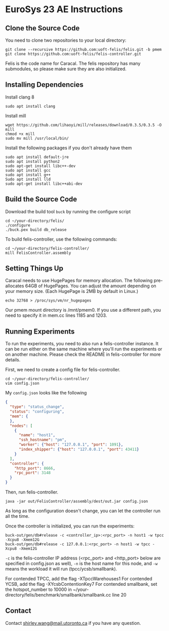 # EuroSys 23 AE Instructions


## Clone the Source Code

You need to clone two repositories to your local directory:

```
git clone --recursive https://github.com:uoft-felis/felis.git -b pmem
git clone https://github.com:uoft-felis/felis-controller.git
```

Felis is the code name for Caracal. The felis repository has many submodules, so please make sure they are also initialized.

## Installing Dependencies

Install clang 8
```
sudo apt install clang
```

Install mill
```
wget https://github.com/lihaoyi/mill/releases/download/0.3.5/0.3.5 -O mill
chmod +x mill
sudo mv mill /usr/local/bin/
```

Install the following packages if you don't already have them
```
sudo apt install default-jre
sudo apt install python2
sudo apt-get install libc++-dev
sudo apt install gcc
sudo apt install g++
Sudo apt install lld
sudo apt-get install libc++abi-dev
```

## Build the Source Code

Download the build tool `buck` by running the configure script

```
cd ~/your-directory/felis/
./configure
./buck.pex build db_release
```

To build felis-controller, use the following commands:

```
cd ~/your-directory/felis-controller/
mill FelisController.assembly
```

## Setting Things Up
Caracal needs to use HugePages for memory allocation. The following pre-allocates 64GB of HugePages. You can adjust the amount depending on your memory size. (Each HugePage is 2MB by default in Linux.)

```
echo 32768 > /proc/sys/vm/nr_hugepages
```

Our pmem mount directory is /mnt/pmem0. If you use a different path, you need to specify it in mem.cc lines 1185 and 1203.

## Running Experiments

To run the experiments, you need to also run a felis-controller instance. It can be run either on the same machine where you'll run the experiments or on another machine. Please check the README in felis-controller for more details.

First, we need to create a config file for felis-controller.

```
cd ~/your-directory/felis-controller/
vim config.json
```

My `config.json` looks like the following

```json
{
  "type": "status_change",
  "status": "configuring",
  "mem": {
  },
  "nodes": [
    {
      "name": "host1",
      "ssh_hostname": "pm",
      "worker": {"host": "127.0.0.1", "port": 1091},
      "index_shipper": {"host": "127.0.0.1", "port": 43411}
    }
  ],
  "controller": {
    "http_port": 8666,
    "rpc_port": 3148
  }
}
```

Then, run felis-controller.

```
java -jar out/FelisController/assembly/dest/out.jar config.json
```

As long as the configuration doesn't change, you can let the controller
run all the time.


Once the controller is initialized, you can run the experiments:

```
buck-out/gen/db#release -c <controller_ip>:<rpc_port> -n host1 -w tpcc -Xcpu8 -Xmem12G
buck-out/gen/db#release -c 127.0.0.1:<rpc_port> -n host1 -w tpcc -Xcpu8 -Xmem12G
```

`-c` is the felis-controller IP address (<rpc_port> and <http_port>
below are specified in config.json as well), `-n` is the host name for
this node, and `-w` means the workload it will run (tpcc/ycsb/smallbank).

For contended TPCC, add the flag -XTpccWarehouses1
For contended YCSB, add the flag -XYcsbContentionKey7
For contended smallbank, set the hotspot_number to 10000 in ~/your-directory/felis/benchmark/smallbank/smallbank.cc line 20

## Contact

Contact shirley.wang@mail.utoronto.ca if you have any question.
